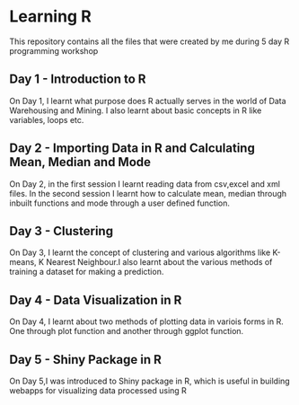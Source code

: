 # Learning R

This repository contains all the files that were created by me during 5 day R programming workshop



## Day 1 - Introduction to R

On Day 1, I learnt what purpose does R actually serves in the world of Data Warehousing and Mining. I also learnt about basic concepts in R like variables, loops etc.





## Day 2 - Importing Data in R and Calculating Mean, Median and Mode

On Day 2, in the first session I learnt reading data from csv,excel and xml files. In the second session I learnt how to calculate mean, median through inbuilt functions and mode through a user defined function. 




## Day 3 - Clustering

On Day 3, I learnt the concept of clustering and various algorithms like K-means, K Nearest Neighbour.I also learnt about the various methods of training a dataset for making a prediction. 




## Day 4 - Data Visualization in R

On Day 4, I learnt about two methods of plotting data in variois forms in R. One through plot function and another through ggplot function.



## Day 5 - Shiny Package in R

On Day 5,I was introduced to Shiny package in R, which is useful in building webapps for visualizing data processed using R

